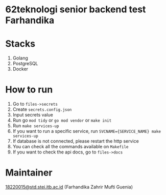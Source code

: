 # 62teknologi senior backend test Farhandika

# Stacks
1. Golang
2. PostgreSQL
3. Docker

# How to run
1. Go to `files->secrets`
2. Create `secrets.config.json`
3. Input secrets value
4. Run go `mod tidy` or `go mod vendor` or `make init`
5. Run `make services-up`
6. If you want to run a specific service, run `SVCNAME={SERVICE_NAME} make services-up`
7. If database is not connected, please restart the http service
7. You can check all the commands available on `Makefile`
8. If you want to check the api docs, go to `files->docs`

# Maintainer
18220015@std.stei.itb.ac.id (Farhandika Zahrir Mufti Guenia)